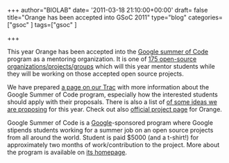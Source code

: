+++
author="BIOLAB"
date= '2011-03-18 21:10:00+00:00'
draft= false
title="Orange has been accepted into GSoC 2011"
type="blog"
categories=["gsoc" ]
tags=["gsoc" ]

+++

This year Orange has been accepted into the [Google summer of Code](http://socghop.appspot.com/gsoc/homepage/google/gsoc2011) program as a mentoring organization. It is one of [175 open-source organizations/projects/groups](http://socghop.appspot.com/gsoc/accepted_orgs/google/gsoc2011) which will this year mentor students while they will be working on those accepted open source projects.

We have prepared [a page on our Trac](http://orange.biolab.si/trac/intertrac/wiki%3AGSoC) with more information about the Google Summer of Code program, especially how the interested students should apply with their proposals. There is also a list of [of some ideas we are proposing](http://orange.biolab.si/trac/intertrac/wiki%3AGSoC/Ideas) for this year. Check out also [official project page](http://socghop.appspot.com/gsoc/org/google/gsoc2011/orange) for Orange.

Google Summer of Code is a [Google](http://www.google.com/)-sponsored program where Google stipends students working for a summer job on an open source projects from all around the world. Student is paid $5000 (and a t-shirt!) for approximately two months of work/contribution to the project. More about the program is available on [its homepage](http://socghop.appspot.com/).
